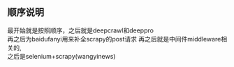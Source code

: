 ## 顺序说明  
最开始就是按照顺序，之后就是deepcrawl和deeppro    
再之后为baidufanyi用来补全scrapy的post请求
再之后就是中间件middleware相关的,  
之后是selenium+scrapy(wangyinews)